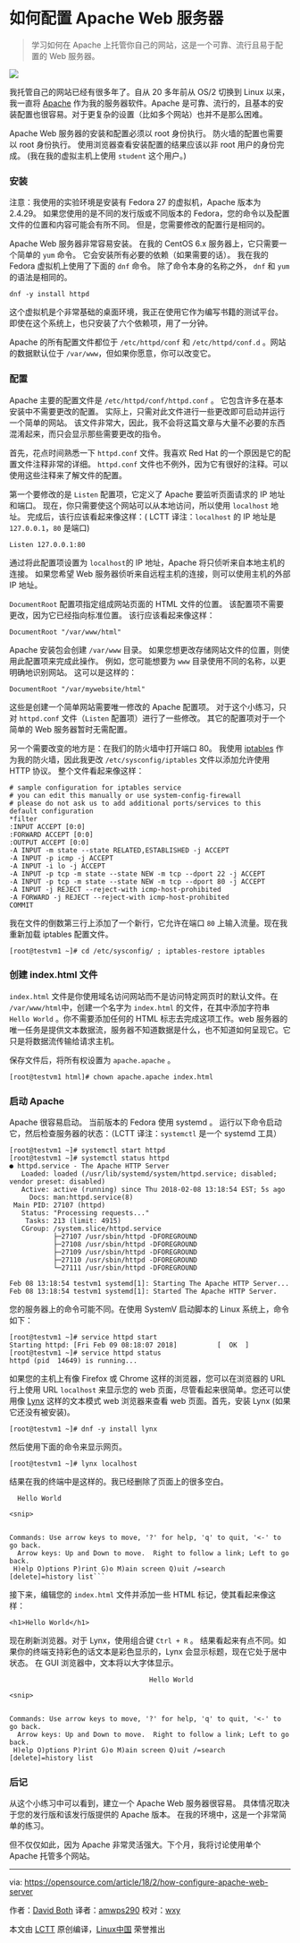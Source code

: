 如何配置 Apache Web 服务器
==========

> 学习如何在 Apache 上托管你自己的网站，这是一个可靠、流行且易于配置的 Web 服务器。

![](https://opensource.com/sites/default/files/styles/image-full-size/public/lead-images/openweb-osdc-lead.png?itok=yjU4KliG)

我托管自己的网站已经有很多年了。自从 20 多年前从 OS/2 切换到 Linux 以来，我一直将 [Apache][1] 作为我的服务器软件。Apache 是可靠、流行的，且基本的安装配置也很容易。对于更复杂的设置（比如多个网站）也并不是那么困难。

Apache Web 服务器的安装和配置必须以 root 身份执行。 防火墙的配置也需要以 root 身份执行。 使用浏览器查看安装配置的结果应该以非 root 用户的身份完成。 (我在我的虚拟主机上使用 `student` 这个用户。)

### 安装

注意：我使用的实验环境是安装有 Fedora 27 的虚拟机，Apache 版本为 2.4.29。 如果您使用的是不同的发行版或不同版本的 Fedora，您的命令以及配置文件的位置和内容可能会有所不同。 但是，您需要修改的配置行是相同的。

Apache Web 服务器非常容易安装。 在我的 CentOS 6.x 服务器上，它只需要一个简单的 `yum` 命令。 它会安装所有必要的依赖（如果需要的话）。 我在我的 Fedora 虚拟机上使用了下面的 `dnf` 命令。 除了命令本身的名称之外， `dnf` 和 `yum` 的语法是相同的。

```
dnf -y install httpd
```

这个虚拟机是个非常基础的桌面环境，我正在使用它作为编写书籍的测试平台。 即使在这个系统上，也只安装了六个依赖项，用了一分钟。

Apache 的所有配置文件都位于 `/etc/httpd/conf` 和 `/etc/httpd/conf.d` 。网站的数据默认位于 `/var/www`，但如果你愿意，你可以改变它。

### 配置

Apache 主要的配置文件是 `/etc/httpd/conf/httpd.conf` 。 它包含许多在基本安装中不需要更改的配置。 实际上，只需对此文件进行一些更改即可启动并运行一个简单的网站。 该文件非常大，因此，我不会将这篇文章与大量不必要的东西混淆起来，而只会显示那些需要更改的指令。

首先，花点时间熟悉一下 `httpd.conf` 文件。我喜欢 Red Hat 的一个原因是它的配置文件注释非常的详细。 `httpd.conf` 文件也不例外，因为它有很好的注释。可以使用这些注释来了解文件的配置。

第一个要修改的是 `Listen` 配置项，它定义了 Apache 要监听页面请求的 IP 地址和端口。 现在，你只需要使这个网站可以从本地访问，所以使用 `localhost` 地址。 完成后，该行应该看起来像这样：( LCTT 译注：`localhost` 的 IP 地址是 `127.0.0.1`，`80` 是端口)

```
Listen 127.0.0.1:80
```

通过将此配置项设置为 `localhost`的 IP 地址，Apache 将只侦听来自本地主机的连接。 如果您希望 Web 服务器侦听来自远程主机的连接，则可以使用主机的外部 IP 地址。

`DocumentRoot` 配置项指定组成网站页面的 HTML 文件的位置。 该配置项不需要更改，因为它已经指向标准位置。 该行应该看起来像这样：

```
DocumentRoot "/var/www/html"
```

Apache 安装包会创建 `/var/www` 目录。 如果您想更改存储网站文件的位置，则使用此配置项来完成此操作。 例如，您可能想要为 `www` 目录使用不同的名称，以更明确地识别网站。 这可以是这样的：

```
DocumentRoot "/var/mywebsite/html"
```

这些是创建一个简单网站需要唯一修改的 Apache 配置项。 对于这个小练习，只对 `httpd.conf` 文件（`Listen` 配置项）进行了一些修改。 其它的配置项对于一个简单的 Web 服务器暂时无需配置。

另一个需要改变的地方是：在我们的防火墙中打开端口 80。 我使用 [iptables][2] 作为我的防火墙，因此我更改 `/etc/sysconfig/iptables` 文件以添加允许使用 HTTP 协议。 整个文件看起来像这样：

```
# sample configuration for iptables service
# you can edit this manually or use system-config-firewall
# please do not ask us to add additional ports/services to this default configuration
*filter
:INPUT ACCEPT [0:0]
:FORWARD ACCEPT [0:0]
:OUTPUT ACCEPT [0:0]
-A INPUT -m state --state RELATED,ESTABLISHED -j ACCEPT
-A INPUT -p icmp -j ACCEPT
-A INPUT -i lo -j ACCEPT
-A INPUT -p tcp -m state --state NEW -m tcp --dport 22 -j ACCEPT
-A INPUT -p tcp -m state --state NEW -m tcp --dport 80 -j ACCEPT
-A INPUT -j REJECT --reject-with icmp-host-prohibited
-A FORWARD -j REJECT --reject-with icmp-host-prohibited
COMMIT
```

我在文件的倒数第三行上添加了一个新行，它允许在端口 `80` 上输入流量。现在我重新加载 iptables 配置文件。

```
[root@testvm1 ~]# cd /etc/sysconfig/ ; iptables-restore iptables
```

### 创建 index.html 文件

`index.html` 文件是你使用域名访问网站而不是访问特定网页时的默认文件。在 `/var/www/html`中，创建一个名字为 `index.html` 的文件，在其中添加字符串 `Hello World` 。你不需要添加任何的 HTML 标志去完成这项工作。web 服务器的唯一任务是提供文本数据流，服务器不知道数据是什么，也不知道如何呈现它。它只是将数据流传输给请求主机。

保存文件后，将所有权设置为 `apache.apache` 。

```
[root@testvm1 html]# chown apache.apache index.html
```

### 启动 Apache

Apache 很容易启动。 当前版本的 Fedora 使用 systemd 。 运行以下命令启动它，然后检查服务器的状态：（LCTT 译注：`systemctl` 是一个 systemd 工具）

```
[root@testvm1 ~]# systemctl start httpd
[root@testvm1 ~]# systemctl status httpd
● httpd.service - The Apache HTTP Server
   Loaded: loaded (/usr/lib/systemd/system/httpd.service; disabled; vendor preset: disabled)
   Active: active (running) since Thu 2018-02-08 13:18:54 EST; 5s ago
     Docs: man:httpd.service(8)
 Main PID: 27107 (httpd)
   Status: "Processing requests..."
    Tasks: 213 (limit: 4915)
   CGroup: /system.slice/httpd.service
           ├─27107 /usr/sbin/httpd -DFOREGROUND
           ├─27108 /usr/sbin/httpd -DFOREGROUND
           ├─27109 /usr/sbin/httpd -DFOREGROUND
           ├─27110 /usr/sbin/httpd -DFOREGROUND
           └─27111 /usr/sbin/httpd -DFOREGROUND

Feb 08 13:18:54 testvm1 systemd[1]: Starting The Apache HTTP Server...
Feb 08 13:18:54 testvm1 systemd[1]: Started The Apache HTTP Server.
```

您的服务器上的命令可能不同。在使用 SystemV 启动脚本的 Linux 系统上，命令如下：

```
[root@testvm1 ~]# service httpd start
Starting httpd: [Fri Feb 09 08:18:07 2018]          [  OK  ]
[root@testvm1 ~]# service httpd status
httpd (pid  14649) is running...
```

如果您的主机上有像 Firefox 或 Chrome 这样的浏览器，您可以在浏览器的 URL 行上使用 URL `localhost` 来显示您的 web 页面，尽管看起来很简单。您还可以使用像 [Lynx][3] 这样的文本模式 web 浏览器来查看 web 页面。首先，安装 Lynx (如果它还没有被安装)。

```
[root@testvm1 ~]# dnf -y install lynx
```

然后使用下面的命令来显示网页。

```
[root@testvm1 ~]# lynx localhost
```

结果在我的终端中是这样的。我已经删除了页面上的很多空白。

```
  Hello World

<snip>


Commands: Use arrow keys to move, '?' for help, 'q' to quit, '<-' to go back.
  Arrow keys: Up and Down to move.  Right to follow a link; Left to go back.
 H)elp O)ptions P)rint G)o M)ain screen Q)uit /=search [delete]=history list```
```

接下来，编辑您的 `index.html` 文件并添加一些 HTML 标记，使其看起来像这样：

```
<h1>Hello World</h1>
```

现在刷新浏览器。对于 Lynx，使用组合键 `Ctrl + R` 。 结果看起来有点不同。如果你的终端支持彩色的话文本是彩色显示的，Lynx 会显示标题，现在它处于居中状态。 在 GUI 浏览器中，文本将以大字体显示。

```
                                   Hello World

<snip>


Commands: Use arrow keys to move, '?' for help, 'q' to quit, '<-' to go back.
  Arrow keys: Up and Down to move.  Right to follow a link; Left to go back.
 H)elp O)ptions P)rint G)o M)ain screen Q)uit /=search [delete]=history list
```

### 后记

从这个小练习中可以看到，建立一个 Apache Web 服务器很容易。 具体情况取决于您的发行版和该发行版提供的 Apache 版本。 在我的环境中，这是一个非常简单的练习。

但不仅仅如此，因为 Apache 非常灵活强大。下个月，我将讨论使用单个 Apache 托管多个网站。

--------------------------------------------------------------------------------

via: https://opensource.com/article/18/2/how-configure-apache-web-server

作者：[David Both][a]
译者：[amwps290](https://github.com/amwps290)
校对：[wxy](https://github.com/wxy)

本文由 [LCTT](https://github.com/LCTT/TranslateProject) 原创编译，[Linux中国](https://linux.cn/) 荣誉推出

[a]:https://opensource.com/users/dboth
[1]:https://httpd.apache.org/
[2]:https://en.wikipedia.org/wiki/Iptables
[3]:http://lynx.browser.org/
